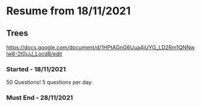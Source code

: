 # Resume from 18/11/2021


## Trees
https://docs.google.com/document/d/1HPtAGnG6Uua4jUYG_LD2Rm1QNNwlw6-2t0jJJ_Locd8/edit

### Started - 18/11/2021

50 Questions!
5 questions per day.

### Must End - 28/11/2021
